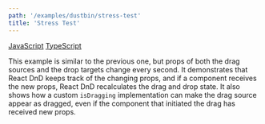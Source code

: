 ```yaml
---
path: '/examples/dustbin/stress-test'
title: 'Stress Test'
---
```


[JavaScript](https://github.com/react-dnd/react-dnd/tree/gh-pages/examples_js/01%20Dustbin/Stress%20Test)
[TypeScript](https://github.com/react-dnd/react-dnd/tree/master/packages/examples/src/01%20Dustbin/Stress%20Test)

This example is similar to the previous one, but props of both the
drag sources and the drop targets change every second. It demonstrates
that React DnD keeps track of the changing props, and if a component
receives the new props, React DnD recalculates the drag and drop
state. It also shows how a custom `isDragging` implementation can make the drag source appear as dragged, even if the component that initiated the drag has received new props.

<dustbin-stress-test></dustbin-stress-test>
